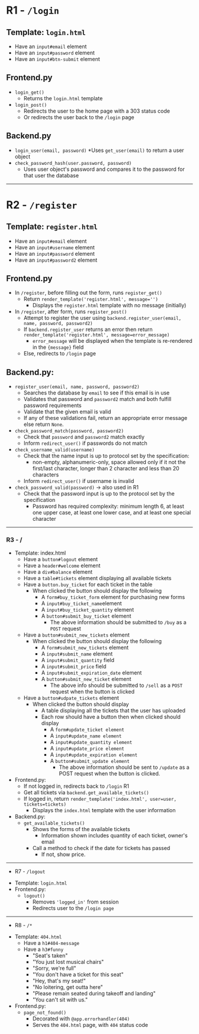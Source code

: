 # R1 - `/login`
## Template: `login.html`
* Have an `input#email` element
* Have an `input#password` element
* Have an `input#btn-submit` element
## Frontend.py
* `login_get()`
    * Returns the `login.html` template
* `login_post()`
    * Redirects the user to the home page with a 303 status code
    * Or redirects the user back to the `/login` page
## Backend.py
* `login_user(email, password)`
    *Uses `get_user(email)` to return a user object
* `check_password_hash(user.password, password)`
    * Uses user object's password and compares it to the password for that user the database
---
# R2 - `/register`
## Template: `register.html`
* Have an `input#email` element
* Have an `input#username` element
* Have an `input#password` element
* Have an `input#password2` element
## Frontend.py
* In `/register`, before filling out the form, runs `register_get()`
    * Return `render_template('register.html', message='')`
        * Displays the `register.html` template with no message (initially)
* In `/register`, after form, runs `register_post()`
    * Attempt to register the user using `backend.register_user(email, name, password, password2)`
    * If `backend.register_user` returns an error then return `render_template('register.html', message=error_message)`
      * `error_message` will be displayed when the template is re-rendered in the `{message}` field
    * Else, redirects to `/login` page
## Backend.py:
* `register_user(email, name, password, password2)`
    * Searches the database by `email` to see if this email is in use
    * Validates that password and `password2` match and both fulfill password requirements
    * Validate that the given email is valid
    * If any of these validations fail, return an appropriate error message else return `None`.
* `check_password_match(password, password2)`
    * Check that `password` and `password2` match exactly
    * Inform `redirect_user()` if passwords do not match
* `check_username_valid(username)`
    * Check that the name input is up to protocol set by the specification:
      * non-empty, alphanumeric-only, space allowed only if it not the first/last character, longer than 2 character and less than 20 characters
    * Inform `redirect_user()` if username is invalid
* `check_password_valid(password)` -> also used in R1
    * Check that the password input is up to the protocol set by the specification
      * Password has required complexity: minimum length 6, at least one upper case, at least one lower case, and at least one special character
---
### R3 - /
* Template: index.html
  * Have a `button#logout` element
  * Have a `header#welcome` element
  * Have a `div#balance` element
  * Have a `table#tickets` element displaying all available tickets
  * Have a `button.buy_ticket` for each ticket in the table
    * When clicked the button should display the following
      * A `form#buy_ticket_form` element for purchasing new forms
      * A `input#buy_ticket_name`element
      * A `input#buy_ticket_quantity` element
      * A `button#submit_buy_ticket` element
        * The above information should be submitted to `/buy` as a `POST` request
  * Have a `button#submit_new_tickets` element
    * When clicked the button should display the following
      * A `form#submit_new_tickets` element
      * A `input#submit_name` element
      * A `input#submit_quantity` field
      * A `input#submit_price` field
      * A `input#submit_expiration_date` element
      * A `button#submit_new_ticket` element
        * The above info should be submitted to `/sell` as a `POST` request when the button is clicked
  * Have a `button#udpate_tickets` element
    * When clicked the button should display
      * A table displaying all the tickets that the user has uploaded
      * Each row should have a button then when clicked should display
        * A `form#update_ticket element`
        * A `input#update_name element`
        * A `input#update_quantity element`
        * A `input#update_price element`
        * A `input#update_expiration element`
        * A `button#submit_update element`
          * The above information should be sent to `/update` as a POST request when the button is clicked.
* Frontend.py:
  * If not logged in, redirects back to `/login` R1
  * Get all tickets via `backend.get_available_tickets()`
  * If logged in, return `render_template('index.html', user=user, tickets=tickets)`
    * Displays the `index.html` template with the user information
* Backend.py:
  * `get_available_tickets()`
    * Shows the forms of the available tickets
      * Information shown includes quantity of each ticket, owner's email
    * Call a method to check if the date for tickets has passed
      * If not, show price.
---
- R7 - `/logout`
* Template: `login.html`
* Frontend.py:
  * `logout()`
    * Removes `'logged_in'` from session
    * Redirects user to the `/login page`
---
- R8 - `/*`
* Template: `404.html`
  * Have a `h1#404-message`
  * Have a `h3#funny`
    * "Seat's taken"
    * "You just lost musical chairs"
    * "Sorry, we're full"
    * "You don't have a ticket for this seat"
    * "Hey, that's my seat!"
    * "No loitering, get outta here"
    * "Please remain seated during takeoff and landing"
    * "You can't sit with us."
* Frontend.py:
  * `page_not_found()`
    * Decorated with `@app.errorhandler(404)`
    * Serves the `404.html` page, with `404` status code